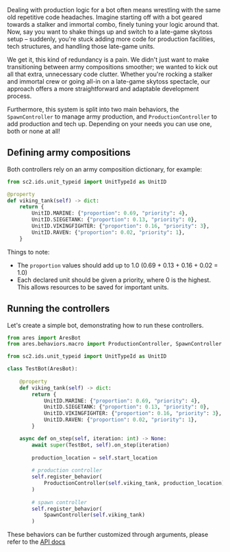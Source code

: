 
Dealing with production logic for a bot often means wrestling with the same old repetitive code headaches. 
Imagine starting off with a bot geared towards a stalker and immortal combo, finely tuning your logic around
that. Now, say you want to shake things up and switch to a late-game skytoss setup – suddenly, you're 
stuck adding more code for production facilities, tech structures, and handling those late-game units.

We get it, this kind of redundancy is a pain. We didn't just 
want to make transitioning between army compositions smoother; we wanted to kick out all that extra, 
unnecessary code clutter. Whether you're rocking a stalker and immortal crew or going all-in on a late-game 
skytoss spectacle, our approach offers a more straightforward and adaptable development process.

Furthermore, this system is split into two main behaviors, the `SpawnController` to manage army production,
and `ProductionController` to add production and tech up. Depending on your needs you can use one, both or
none at all!

## Defining army compositions
Both controllers rely on an army composition dictionary, for example:
```python
from sc2.ids.unit_typeid import UnitTypeId as UnitID

@property
def viking_tank(self) -> dict:
    return {
        UnitID.MARINE: {"proportion": 0.69, "priority": 4},
        UnitID.SIEGETANK: {"proportion": 0.13, "priority": 0},
        UnitID.VIKINGFIGHTER: {"proportion": 0.16, "priority": 3},
        UnitID.RAVEN: {"proportion": 0.02, "priority": 1},
    }

```
Things to note:

 - The `proportion` values should add up to 1.0 (0.69 + 0.13 + 0.16 + 0.02 = 1.0)
 - Each declared unit should be given a priority, where 0 is the highest. This allows resources
to be saved for important units.

## Running the controllers
Let's create a simple bot, demonstrating how to run these controllers.
```python
from ares import AresBot
from ares.behaviors.macro import ProductionController, SpawnController

from sc2.ids.unit_typeid import UnitTypeId as UnitID

class TestBot(AresBot):
    
    @property
    def viking_tank(self) -> dict:
        return {
            UnitID.MARINE: {"proportion": 0.69, "priority": 4},
            UnitID.SIEGETANK: {"proportion": 0.13, "priority": 0},
            UnitID.VIKINGFIGHTER: {"proportion": 0.16, "priority": 3},
            UnitID.RAVEN: {"proportion": 0.02, "priority": 1},
        }

    async def on_step(self, iteration: int) -> None:
        await super(TestBot, self).on_step(iteration)
        
        production_location = self.start_location
        
        # production controller
        self.register_behavior(
            ProductionController(self.viking_tank, production_location)
        )
        
        # spawn controller
        self.register_behavior(
            SpawnController(self.viking_tank)
        )
```

These behaviors can be further customized through arguments, 
please refer to the [API docs](../api_reference/behaviors/macro_behaviors.md)


